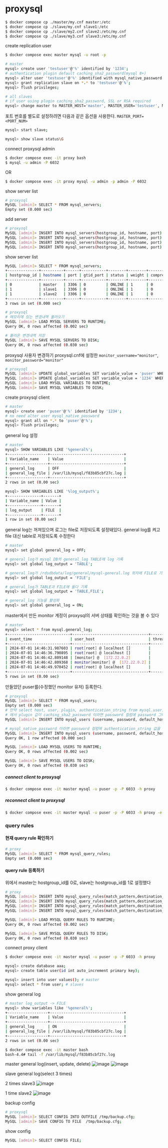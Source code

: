# proxysql

```bash 
$ docker compose cp ./master/my.cnf master:/etc
$ docker compose cp ./slave/my.cnf slave1:/etc
$ docker compose cp ./slave/my2.cnf slave2:/etc/my.cnf
$ docker compose cp ./slave/my3.cnf slave3:/etc/my.cnf
```

create replication user
```bash 
$ docker compose exec master mysql -u root -p

# master
mysql> create user 'testuser'@'%' identified by '1234';
# authentication plugin default caching_sha2_password(mysql 8+)
mysql> alter user 'testuser'@'%' identified with mysql_native_password by '1234';
mysql> grant replication slave on *.* to 'testuser'@'%';
mysql> flush privileges;
```

```bash 
# all slaves
# if user using plugin caching_sha2_password, SSL or RSA required
mysql> change master to MASTER_HOST='master', MASTER_USER='testuser', MASTER_PASSWORD='1234', MASTER_LOG_FILE='mysql-bin.000003', MASTER_LOG_POS=1153;
```
포트 번호를 별도로 설정하려면 다음과 같은 옵션을 사용한다.
`MASTER_PORT=<PORT_NUM>`

```bash 
mysql> start slave;
```

```bash 
mysql> show slave status\G
```

connect proxysql admin
```bash
$ docker compose exec -it proxy bash
$ mysql -u admin -P 6032
```
OR
```bash 
$ docker compose exec -it proxy mysql -u admin -p admin -P 6032
```

show server list
```bash 
# proxysql
MySQL [admin]> SELECT * FROM mysql_servers;
Empty set (0.000 sec)
```

add server 
```bash 
# proxysql
MySQL [admin]> INSERT INTO mysql_servers(hostgroup_id, hostname, port) VALUES (0, 'master', 3306);
MySQL [admin]> INSERT INTO mysql_servers(hostgroup_id, hostname, port) VALUES (1, 'slave1', 3306);
MySQL [admin]> INSERT INTO mysql_servers(hostgroup_id, hostname, port) VALUES (1, 'slave2', 3306); 
MySQL [admin]> INSERT INTO mysql_servers(hostgroup_id, hostname, port) VALUES (1, 'slave3', 3306); 
```

show server list
```bash 
MySQL [admin]> SELECT * FROM mysql_servers;
+--------------+----------+------+-----------+--------+--------+-------------+-----------------+---------------------+---------+----------------+---------+
| hostgroup_id | hostname | port | gtid_port | status | weight | compression | max_connections | max_replication_lag | use_ssl | max_latency_ms | comment |
+--------------+----------+------+-----------+--------+--------+-------------+-----------------+---------------------+---------+----------------+---------+
| 0            | master   | 3306 | 0         | ONLINE | 1      | 0           | 1000            | 0                   | 0       | 0              |         |
| 1            | slave1   | 3306 | 0         | ONLINE | 1      | 0           | 1000            | 0                   | 0       | 0              |         |
| 1            | slave2   | 3306 | 0         | ONLINE | 1      | 0           | 1000            | 0                   | 0       | 0              |         |
+--------------+----------+------+-----------+--------+--------+-------------+-----------------+---------------------+---------+----------------+---------+
3 rows in set (0.000 sec)
```

```bash
# proxysql
# 메모리에 있는 변경내역 불러오기
MySQL [admin]> LOAD MYSQL SERVERS TO RUNTIME;
Query OK, 0 rows affected (0.002 sec)

# 불러온 변경내역 저장
MySQL [admin]> SAVE MYSQL SERVERS TO DISK;
Query OK, 0 rows affected (0.030 sec)
```

proxysql 사용자 변경하기
proxysql.cnf에 설정한 `monitor_username="monitor"`, `monitor_password="monitor"`
```bash 
# proxysql
MySQL [admin]> UPDATE global_variables SET variable_value = 'puser' WHERE variable_name = 'mysql-monitor_username';
MySQL [admin]> UPDATE global_variables SET variable_value = '1234' WHERE variable_name = 'mysql-monitor_password';
MySQL [admin]> LOAD MYSQL VARIABLES TO RUNTIME;
MySQL [admin]> SAVE MYSQL VARIABLES TO DISK;
```

create proxysql client
```bash 
# master
mysql> create user 'puser'@'%' identified by '1234';
# no need alter user mysql_native_password
mysql> grant all on *.* to 'puser'@'%';
mysql> flush privileges;
```

general log 설정
```bash 
# master 
mysql> SHOW VARIABLES LIKE '%general%';
+------------------+---------------------------------+
| Variable_name    | Value                           |
+------------------+---------------------------------+
| general_log      | OFF                             |
| general_log_file | /var/lib/mysql/f83b85cbf27c.log |
+------------------+---------------------------------+
2 rows in set (0.00 sec)

mysql> SHOW VARIABLES LIKE '%log_output%';
+---------------+-------+
| Variable_name | Value |
+---------------+-------+
| log_output    | FILE  |
+---------------+-------+
1 row in set (0.00 sec)
```
general log는 꺼져있으며 로그는 file로 저장되도록 설정돼있다.
general log를 켜고 file 대신 table로 저장되도록 수정한다
```bash 
# master
mysql> set global general_log = OFF;

# general_log가 mysql DB의 general_log TABLE에 log 기록
mysql> set global log_output = 'TABLE';

# general_log가 /rdsdbdata/log/general/mysql-general.log 위치에 FILE로 기록
mysql> set global log_output = 'FILE';

# general_log가 TABLE과 FILE에 둘다 기록
mysql> set global log_output = 'TABLE,FILE';

# general_log 기능을 활성화
mysql> set global general_log = ON;
```

master에서 만든 monitor 계정이 proxysql의 서버 상태를 확인하는 것을 볼 수 있다 
```bash 
# master 
mysql> select * from mysql.general_log;
+----------------------------+----------------------------------+-----------+-----------+--------------+--------------------------------------------------------------------------+
| event_time                 | user_host                        | thread_id | server_id | command_type | argument                                                                 |
+----------------------------+----------------------------------+-----------+-----------+--------------+--------------------------------------------------------------------------+
| 2024-07-01 14:46:31.987603 | root[root] @ localhost []        |       137 |         1 | Query        | 0x73686F7720646174616261736573                                           |
| 2024-07-01 14:46:36.790895 | root[root] @ localhost []        |       137 |         1 | Query        | 0x73656C656374202A2066726F6D206D7973716C2E67656E6572616C5F6C6F67         |
| 2024-07-01 14:46:42.809148 | [monitor] @  [172.22.0.2]        |       142 |         1 | Connect      | 0x6D6F6E69746F72403137322E32322E302E32206F6E20207573696E67205443502F4950 |
| 2024-07-01 14:46:42.809368 | monitor[monitor] @  [172.22.0.2] |       142 |         1 | Quit         | 0x                                                                       |
| 2024-07-01 14:46:49.970452 | root[root] @ localhost []        |       137 |         1 | Query        | 0x73656C656374202A2066726F6D206D7973716C2E67656E6572616C5F6C6F67         |
+----------------------------+----------------------------------+-----------+-----------+--------------+--------------------------------------------------------------------------+
5 rows in set (0.00 sec)
```

만들었던 puser를(수정했던 monitor 유저) 등록한다.
```bash 
# proxysql
MySQL [admin]> SELECT * FROM mysql_users;
Empty set (0.000 sec)
# 만약 select host, user, plugin, authentication_string from mysql.user;
# 에서 plugin 값이 caching_sha2_password 이라면 password 컬럼에 password 그대로 입력하자
MySQL [admin]> INSERT INTO mysql_users (username, password, default_hostgroup) VALUES ('puser', '1234', 0);

# mysql_native_password 이라면 password 컬럼에 authentication_string 값을 입력하자
MySQL [admin]> INSERT INTO mysql_users (username, password, default_hostgroup) VALUES ('puser', '*A4B6157319038724E3560894F7F932C8886EBFCF', 0);
Query OK, 1 row affected (0.000 sec)

MySQL [admin]> LOAD MYSQL USERS TO RUNTIME;
Query OK, 0 rows affected (0.002 sec)

MySQL [admin]> SAVE MYSQL USERS TO DISK;
Query OK, 0 rows affected (0.030 sec)
```

##### connect client to proxysql
```bash
$ docker compose exec -it master mysql -u puser -p -P 6033 -h proxy
```

##### reconnect client to proxysql
```bash
$ docker compose exec -it master mysql -u puser -p -P 6033 -h proxy -e 'select @@hostname';
```

### query rules
#### 현재 query rule 확인하기 
```bash 
# proxy 
MySQL [admin]> SELECT * FROM mysql_query_rules;
Empty set (0.000 sec)
```

#### query rule 등록하기
위에서 master는 hostgroup_id를 0로, slave는 hostgroup_id를 1로 설정했다
```bash 
# proxy
MySQL [admin]> INSERT INTO mysql_query_rules(match_pattern,destination_hostgroup,active) VALUES ('^INSERT',0,1);
MySQL [admin]> INSERT INTO mysql_query_rules(match_pattern,destination_hostgroup,active) VALUES ('^UPDATE',0,1);
MySQL [admin]> INSERT INTO mysql_query_rules(match_pattern,destination_hostgroup,active) VALUES ('^DELETE',0,1);
MySQL [admin]> INSERT INTO mysql_query_rules(match_pattern,destination_hostgroup,active) VALUES ('^SELECT',1,1);

MySQL [admin]> LOAD MYSQL QUERY RULES TO RUNTIME;
Query OK, 0 rows affected (0.002 sec)

MySQL [admin]> SAVE MYSQL QUERY RULES TO DISK;
Query OK, 0 rows affected (0.030 sec)
```

connect proxy client 
```bash 
$ docker compose exec -it master mysql -u puser -p -P 6033 -h proxy
```

```bash 
mysql> create database aaa;
mysql> create table user(id int auto_increment primary key);

mysql> insert into user values(); # master
mysql> select * from user; # slaves
```

show general log
```bash 
# master log_output -> FILE
mysql> show variables like '%general%';
+------------------+---------------------------------+
| Variable_name    | Value                           |
+------------------+---------------------------------+
| general_log      | ON                              |
| general_log_file | /var/lib/mysql/f83b85cbf27c.log |
+------------------+---------------------------------+
2 rows in set (0.00 sec)

$ docker compose exec -it master bash
bash-4.4# tail -f /var/lib/mysql/f83b85cbf27c.log
```

master general log(insert, update, delete)
![image](https://github.com/YongJeong-Kim/go/assets/30817924/c8eb59d0-5060-479c-84af-b524f0e680ff)
![image](https://github.com/YongJeong-Kim/go/assets/30817924/78b65cf9-e982-4e3b-8254-74d003248441)


slave general log(select 3 times)

2 times slave3
![image](https://github.com/YongJeong-Kim/go/assets/30817924/019c1ac1-5c71-4fe2-8434-2fd8c3eaf067)

1 time slave2
![image](https://github.com/YongJeong-Kim/go/assets/30817924/5c6ba6bb-b2bc-4301-b91b-7154b0c815c2)


backup config
```bash
# proxysql  
MySQL [admin]> SELECT CONFIG INTO OUTFILE /tmp/backup.cfg;
MySQL [admin]> SAVE CONFIG TO FILE  /tmp/backup.cfg;
```

show config
```bash
MySQL [admin]> SELECT CONFIG FILE;
```